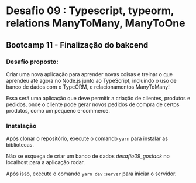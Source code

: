 # Desafio 09 : Typescript, typeorm, relations ManyToMany, ManyToOne

## Bootcamp 11 - Finalização do bakcend

### Desafio proposto:
Criar uma nova aplicação para aprender novas coisas e treinar o que aprendeu até agora no Node.js junto ao TypeScript, incluindo o uso de banco de dados com o TypeORM, e relacionamentos ManyToMany!

Essa será uma aplicação que deve permitir a criação de clientes, produtos e pedidos, onde o cliente pode gerar novos pedidos de compra de certos produtos, como um pequeno e-commerce.

### Instalação

Após clonar o repositório, execute o comando ``` yarn ``` para instalar as bibliotecas.

Não se esqueça de criar um banco de dados *desafio09_gostack* no localhost para a aplicação rodar.

Após isso, execute o comando ```yarn dev:server``` para iniciar o servidor.
